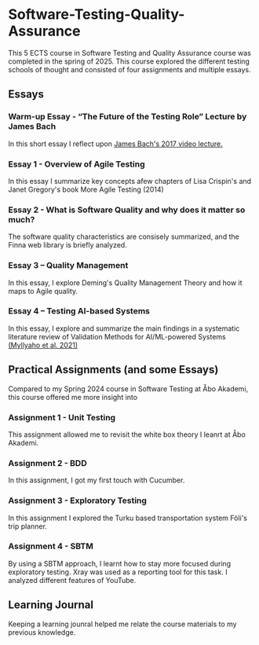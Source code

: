 # Software-Testing-Quality-Assurance
<p>This 5 ECTS course in Software Testing and Quality Assurance course was completed in the spring of 2025. This course explored the different testing schools of thought and consisted of four assignments and multiple essays.</p>

## Essays

### Warm-up Essay - “The Future of the Testing Role” Lecture by James Bach
<p>In this short essay I reflect upon <a href=https://www.youtube.com/watch?v=c5821YeWico&ab_channel=PNSQC" target=_blank>James Bach's 2017 video lecture.</a></p>

### Essay 1 - Overview of Agile Testing
<p>In this essay I summarize key concepts afew chapters of Lisa Crispin's and Janet Gregory's book More Agile Testing (2014)</p>

### Essay 2 - What is Software Quality and why does it matter so much?
<p>The software quality characteristics are consisely summarized, and the Finna web library is briefly analyzed.</p>

### Essay 3 – Quality Management
<p>In this essay, I explore Deming's Quality Management Theory and how it maps to Agile quality.</p>

### Essay 4 – Testing AI-based Systems
<p>In this essay, I explore and summarize the main findings in a systematic literature review of Validation Methods for AI/ML-powered Systems <a href="https://researchportal.helsinki.fi/en/publications/systematic-literature-review-of-validation-methods-for-ai-systems" target=_blank>(Myllyaho et al. 2021)</a></p>

## Practical Assignments (and some Essays)
<p>Compared to my Spring 2024 course in Software Testing at Åbo Akademi, this course offered me more insight into </p>

### Assignment 1 - Unit Testing
<p>This assignment allowed me to revisit the white box theory I leanrt at Åbo Akademi.</p>

### Assignment 2 - BDD
<p>In this assignment, I got my first touch with Cucumber.</p>

### Assignment 3 - Exploratory Testing
<p>In this assignment I explored the Turku based transportation system Föli's trip planner.</p>

### Assignment 4 - SBTM
<p>By using a SBTM approach, I learnt how to stay more focused during exploratory testing. Xray was used as a reporting tool for this task. I analyzed different features of YouTube.</p>

## Learning Journal
<p>Keeping a learning jounral helped me relate the course materials to my previous knowledge.</p>
